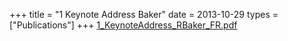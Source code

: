 +++
title = "1 Keynote Address Baker"
date = 2013-10-29
types = ["Publications"]
+++
[1_KeynoteAddress_RBaker_FR.pdf](/files/1_KeynoteAddress_RBaker_FR.pdf)
